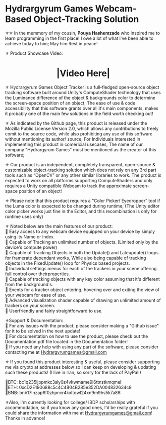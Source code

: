 # Hydrargyrum Games Webcam-Based Object-Tracking Solution 

⚜⚜ In the memmory of my cousin, **Pouya Hashemzade** who inspired me to learn programming in the first place! I owe a lot of what I've been able to achieve today to him; May him Rest in peace! 

⚜ Product Showcase Video:

<h1 align="center">|Video Here|</h1>

⚜ Hydrargyrum Games Object Tracker is a full-fledged open-source object tracking software built around Unity's ComputeShader technology that uses the Luminance difference of the object & backgrounds color to determine the screen-space position of an object; The ease of use & code accessibility that this software grants over all it's main components, makes it probably one of the main few solutions in the field worth checking out! 

⚜ As indicated by the Github page, this product is released under the Mozilla Public License Version 2.0, which allows any contributions to freely comit to the source code, while also prohibiting any use of this software without mentioning its author/ source; For Individuals interested in implementing this product in comericial usecases, The name of our company "Hydrargyrum Games" must be mentioned as the creator of this software; 

⚜ Our product is an independent, completely transparent, open-source & customizable object-tracking solution which does not rely on any 3rd part tools such as “OpenCV” or any other similar libraries to work. The product is expected to work on all platforms supporting ComputeShaders and only requires a Unity compatible Webcam to track the approximate screen-space position of an object! 

⚜ Please note that this product requires a "Color Picker/ Eyedropper" tool if the Luma color is expected to be changed during runtime; (The Unity editor color picker works just fine in the Editor, and this recombination is only for runtime uses only) 

⚜ Noted below are the main features of our product:
<br>     🏅 Easy access to any webcam device equipped on your device by simply using its Name or Index.
<br>     🏅 Capable of Tracking an unlimited number of objects. (Limited only by the device's compute power)
<br>     🏅 Capable of Tracking Objects in both the Update() and Lateupdate() loops for framerate dependant works, While also being capable of tracking objects in the FixedUpdate() loop for Physics based projects.
<br>     🏅 Individual settings menus for each of the trackers in your scene offering full control over theirproperties.
<br>     🏅 Capable of tracking objects with any key color assuming that it's different from the background's.
<br>     🏅 Events for a tracker object entering, hovering over and exiting the view of your webcam for ease of use.
<br>     🏅 Advanced visualization shader capable of drawing an unlimited amount of trackers on your screen.
<br>     🏅 Userfriendly and fairly straightforward to use. 

⚜Support & Documentation:
<br>     🔱 For any issues with the product, please consider making a "Github issue" for it to be solved in the next update!
<br>     🔱 For documentation on how to use the product, please check out the Documentation.pdf file located in the Documentation folder!
<br>     🔱 If you need any help with using any part of the software, please consider contacting me at Hydrargyrumgames@gmail.com 

⚜ If you found this product interesting & useful, please consider supporting me via crypto at addresses below so I can keep on developing & updating such these products! (I live in Iran, so sorry for the lack of PayPal!) 

🔱BTC: bc1q235ljppmkc3sly0z4vkwmame9l6ttnstkmqmel
<br>🔱ETH: 0xcD2E190688c5c4C4B04B285e352DA004832634c8
<br>🔱BNB: bnb17lnzap6f0zhpncr4kxltqwl24xn9m9hs5k7a86 

⚜Also, I'm currently looking for college/ IBDP scholarships with accommodation, so if you know any good ones, I'd be really grateful if you could share the information with me at Hydrargyrumgames@gmail.com! Thanks in advance!
